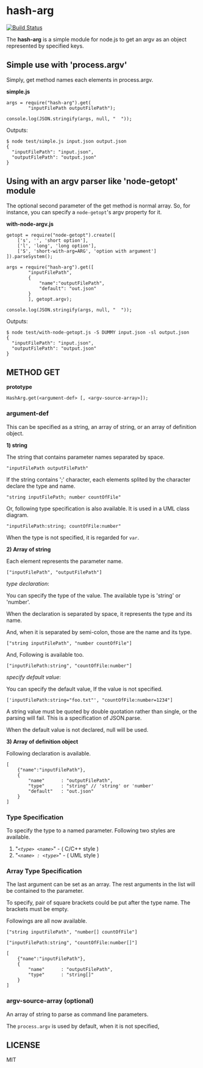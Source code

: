 hash-arg 
========

[![Build Status](https://travis-ci.org/takamin/hash-arg.svg?branch=master)](https://travis-ci.org/takamin/hash-arg)

The __hash-arg__ is a simple module for node.js to get
an argv as an object represented by specified keys.


## Simple use with 'process.argv'

Simply, get method names each elements in process.argv.

__simple.js__

```
args = require("hash-arg").get(
        "inputFilePath outputFilePath");

console.log(JSON.stringify(args, null, "  "));
```

Outputs:

```
$ node test/simple.js input.json output.json
{
  "inputFilePath": "input.json",
  "outputFilePath": "output.json"
}
```

## Using with an argv parser like 'node-getopt' module

The optional second parameter of the get method is normal array.
So, for instance, you can specify a `node-getopt`'s argv property for it.

__with-node-argv.js__

```
getopt = require("node-getopt").create([
    ['s', '', 'short option'],
    ['l', 'long', 'long option'],
    ['S', 'short-with-arg=ARG', 'option with argument']
]).parseSystem();

args = require("hash-arg").get([
        "inputFilePath",
        {
            "name":"outputFilePath",
            "default": "out.json"
        }
        ], getopt.argv);

console.log(JSON.stringify(args, null, "  "));
```

Outputs:

```
$ node test/with-node-getopt.js -S DUMMY input.json -sl output.json
{
  "inputFilePath": "input.json",
  "outputFilePath": "output.json"
}
```

## METHOD GET

__prototype__

`HashArg.get(<argument-def> [, <argv-source-array>]);`

### argument-def

This can be specified as a string, an array of string,
or an array of definition object.

__1) string__

The string that contains parameter names separated by space.

```
"inputFilePath outputFilePath"
```

If the string contains ';' character, each elements splited by the character declare the type and name.

```
"string inputFilePath; number countOfFile"
```

Or, following type specification is also available.
It is used in a UML class diagram.

```
"inputFilePath:string; countOfFile:number"
```

When the type is not specified,
it is regarded for `var`.

__2) Array of string__

Each element represents the parameter name.

```
["inputFilePath", "outputFilePath"]
```

_type declaration_:

You can specify the type of the value.
The available type is 'string' or 'number'.

When the declaration is separated by space,
it represents the type and its name.

And, when it is separated by semi-colon,
those are the name and its type.

```
["string inputFilePath", "number countOfFile"]
```

And, Following is available too.

```
["inputFilePath:string", "countOfFile:number"]
```

_specify default value_:

You can specify the default value, If the value is not specified.

```
['inputFilePath:string="foo.txt"', "countOfFile:number=1234"]
```
A string value must be quoted by double quotation rather
than single, or the parsing will fail.
This is a specification of JSON.parse.

When the default value is not declared, null will be used.

__3) Array of definition object__

Following declaration is available.

```
[
    {"name":"inputFilePath"},
    {
        "name"      : "outputFilePath",
        "type"      : "string" // 'string' or 'number'
        "default"   : "out.json"
    }
]
```

### Type Specification

To specify the type to a named parameter.
Following two styles are available.

1. "_`<type> <name>`_" - ( C/C++ style )
2. "_`<name> : <type>`_" - ( UML style )


### Array Type Specification

The last argument can be set as an array.
The rest arguments in the list will be contained to the parameter.

To specify, pair of square brackets could be put after the type name.
The brackets must be empty.

Followings are all now available.

```
["string inputFilePath", "number[] countOfFile"]
```

```
["inputFilePath:string", "countOfFile:number[]"]
```

```
[
    {"name":"inputFilePath"},
    {
        "name"      : "outputFilePath",
        "type"      : "string[]"
    }
]
```

### argv-source-array (optional)

An array of string to parse as command line parameters.

The `process.argv` is used by default, when it is not specified,

LICENSE
-------

MIT
